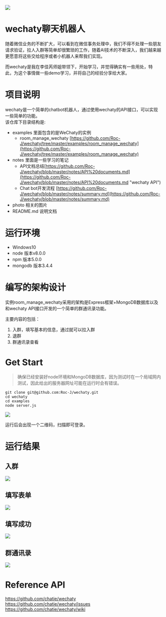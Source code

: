 ![](http://i.imgur.com/3CYTsmS.png)

# wechaty聊天机器人 #

随着微信业务的不断扩大，可以看到在微信事务处理中，我们不得不处理一些朋友请求验证，拉人入群等简单却很繁琐的工作，随着AI技术的不断深入，我们越来越更愿意将这些交给程序或者小机器人来帮我们实现。

而wechaty是我在李佳芮师姐带领下，开始学习，并觉得确实有一些用处，特此，为这个事情做一些demo学习，并将自己的经验分享给大家。

# 项目说明 #

wechaty是一个简单的chatbot机器人，通过使用wechaty的API接口，可以实现一些简单的功能。  
该仓库下目录结构是:

* examples  里面包含的是WeChaty的实例
	* room_manage_wechaty  [https://github.com/Roc-J/wechaty/tree/master/examples/room_manage_wechaty](https://github.com/Roc-J/wechaty/tree/master/examples/room_manage_wechaty)  
* notes  里面是一些学习的笔记
	* API文档总结[https://github.com/Roc-J/wechaty/blob/master/notes/API%20documents.md](https://github.com/Roc-J/wechaty/blob/master/notes/API%20documents.md "wechaty API")  
	* Chat bot开发流程 [https://github.com/Roc-J/wechaty/blob/master/notes/summary.md](https://github.com/Roc-J/wechaty/blob/master/notes/summary.md)  
* photo  相关的图片
* README.md 说明文档

# 运行环境 #

* Windows10  
* node 版本v8.0.0  
* npm 版本5.0.0  
* mongodb 版本3.4.4

# 编写的架构设计 #
实例room_manage_wechaty采用的架构是Express框架+MongoDB数据库以及和wechaty API接口开发的一个简单的群通讯录功能。

主要内容的包括：

1. 入群，填写基本的信息，通过就可以拉入群  
2. 退群  
3. 群通讯录查看

# Get Start #

> 确保已经安装好node环境和MongoDB数据库，因为测试时在一个局域网内测试，因此给出的服务器网址可能在运行时会有错误。

	git clone git@github.com:Roc-J/wechaty.git
	cd wechaty  
	cd examples
	node server.js

![](http://i.imgur.com/3H0E55T.png)

运行后会出现一个二维码，扫描即可登录。

# 运行结果 #

## 入群 ##

![](http://i.imgur.com/sZZ0KoJ.png)

## 填写表单 ##

![](http://i.imgur.com/aVqr4jY.png)

## 填写成功 ##

![](http://i.imgur.com/vw1Yi2O.png)

## 群通讯录 ##

![](http://i.imgur.com/koD9Tas.png)

# Reference API #

https://github.com/chatie/wechaty  
https://github.com/chatie/wechaty/issues  
https://github.com/chatie/wechaty/wiki